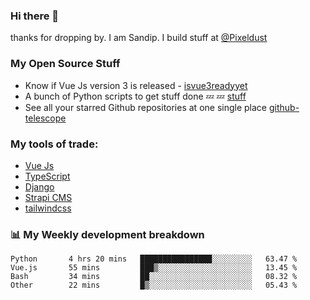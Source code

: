 ### Hi there 👋

thanks for dropping by.
I am Sandip. I build stuff at [@Pixeldust](github.com/pixeldust-in/)

###  **My Open Source Stuff**

 - Know if Vue Js version 3 is released -  [isvue3readyyet](https://github.com/sandiprb/isvue3readyyet)
 - A bunch of Python scripts to get stuff done 💤 💤 [stuff](https://github.com/sandiprb/stuff)
 - See all your starred Github repositories at one single place [github-telescope](https://github.com/sandiprb/github-telescope)



###  **My tools of trade:**
 - [Vue Js](https://github.com/vuejs/vue/)
 - [TypeScript](https://github.com/microsoft/TypeScript)
 - [Django](github.com/django/django)
 - [Strapi CMS](github.com/strapi/strapi)
 - [tailwindcss](https://github.com/tailwindlabs/tailwindcss)


###  📊 **My Weekly development breakdown**
<!--START_SECTION:waka-->

```text
Python       4 hrs 20 mins   ████████████████░░░░░░░░░   63.47 %
Vue.js       55 mins         ███▒░░░░░░░░░░░░░░░░░░░░░   13.45 %
Bash         34 mins         ██░░░░░░░░░░░░░░░░░░░░░░░   08.32 %
Other        22 mins         █▒░░░░░░░░░░░░░░░░░░░░░░░   05.43 %
```

<!--END_SECTION:waka-->
